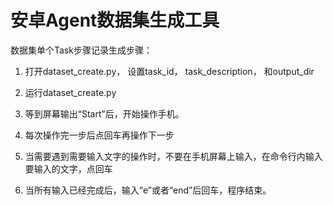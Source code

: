 # 安卓Agent数据集生成工具


数据集单个Task步骤记录生成步骤：

1. 打开dataset_create.py， 设置task_id， task_description， 和output_dir

2. 运行dataset_create.py

3. 等到屏幕输出“Start”后，开始操作手机。

4. 每次操作完一步后点回车再操作下一步

5. 当需要遇到需要输入文字的操作时，不要在手机屏幕上输入，在命令行内输入要输入的文字，点回车

6. 当所有输入已经完成后，输入“e”或者“end”后回车，程序结束。


